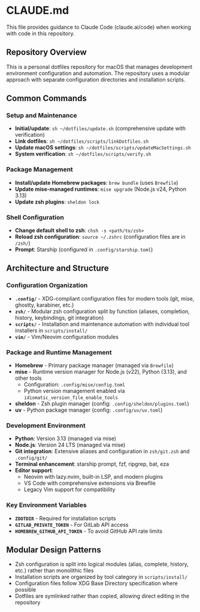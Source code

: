 # CLAUDE.md

This file provides guidance to Claude Code (claude.ai/code) when working with code in this repository.

## Repository Overview

This is a personal dotfiles repository for macOS that manages development environment configuration and automation. The repository uses a modular approach with separate configuration directories and installation scripts.

## Common Commands

### Setup and Maintenance
- **Initial/update**: `sh ~/dotfiles/update.sh` (comprehensive update with verification)
- **Link dotfiles**: `sh ~/dotfiles/scripts/linkDotfiles.sh`
- **Update macOS settings**: `sh ~/dotfiles/scripts/updateMacSettings.sh`
- **System verification**: `sh ~/dotfiles/scripts/verify.sh`

### Package Management
- **Install/update Homebrew packages**: `brew bundle` (uses `Brewfile`)
- **Update mise-managed runtimes**: `mise upgrade` (Node.js v24, Python 3.13)
- **Update zsh plugins**: `sheldon lock`

### Shell Configuration
- **Change default shell to zsh**: `chsh -s <path/to/zsh>`
- **Reload zsh configuration**: `source ~/.zshrc` (configuration files are in `/zsh/`)
- **Prompt**: Starship (configured in `.config/starship.toml`)

## Architecture and Structure

### Configuration Organization
- **`.config/`** - XDG-compliant configuration files for modern tools (git, mise, ghostty, karabiner, etc.)
- **`zsh/`** - Modular zsh configuration split by function (aliases, completion, history, keybindings, git integration)
- **`scripts/`** - Installation and maintenance automation with individual tool installers in `scripts/install/`
- **`vim/`** - Vim/Neovim configuration modules

### Package and Runtime Management
- **Homebrew** - Primary package manager (managed via `Brewfile`)
- **mise** - Runtime version manager for Node.js (v22), Python (3.13), and other tools
  - Configuration: `.config/mise/config.toml`
  - Python version management enabled via `idiomatic_version_file_enable_tools`
- **sheldon** - Zsh plugin manager (config: `.config/sheldon/plugins.toml`)
- **uv** - Python package manager (config: `.config/uv/uv.toml`)

### Development Environment
- **Python**: Version 3.13 (managed via mise)
- **Node.js**: Version 24 LTS (managed via mise)
- **Git integration**: Extensive aliases and configuration in `zsh/git.zsh` and `.config/git/`
- **Terminal enhancement**: starship prompt, fzf, ripgrep, bat, eza
- **Editor support**:
  - Neovim with lazy.nvim, built-in LSP, and modern plugins
  - VS Code with comprehensive extensions via Brewfile
  - Legacy Vim support for compatibility

### Key Environment Variables
- **`ZDOTDIR`** - Required for installation scripts
- **`GITLAB_PRIVATE_TOKEN`** - For GitLab API access
- **`HOMEBREW_GITHUB_API_TOKEN`** - To avoid GitHub API rate limits

## Modular Design Patterns

- Zsh configuration is split into logical modules (alias, complete, history, etc.) rather than monolithic files
- Installation scripts are organized by tool category in `scripts/install/`
- Configuration files follow XDG Base Directory specification where possible
- Dotfiles are symlinked rather than copied, allowing direct editing in the repository
